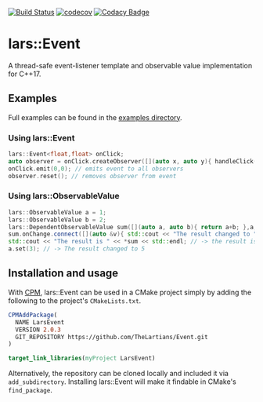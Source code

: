 [![Build Status](https://travis-ci.com/TheLartians/Event.svg?branch=master)](https://travis-ci.com/TheLartians/Event)
[![codecov](https://codecov.io/gh/TheLartians/Event/branch/master/graph/badge.svg)](https://codecov.io/gh/TheLartians/Event)
[![Codacy Badge](https://api.codacy.com/project/badge/Grade/2db87434675a4e2d8d1e5f10cd5d2387)](https://app.codacy.com/app/TheLartians/Event?utm_source=github.com&utm_medium=referral&utm_content=TheLartians/Event&utm_campaign=Badge_Grade_Dashboard)

# lars::Event

A thread-safe event-listener template and observable value implementation for C++17.

## Examples

Full examples can be found in the [examples directory](https://github.com/TheLartians/Event/tree/master/examples).

### Using lars::Event

```c++
lars::Event<float,float> onClick;
auto observer = onClick.createObserver([](auto x, auto y){ handleClick(x,y); });
onClick.emit(0,0); // emits event to all observers
observer.reset(); // removes observer from event
```

### Using lars::ObservableValue

```c++
lars::ObservableValue a = 1;
lars::ObservableValue b = 2;
lars::DependentObservableValue sum([](auto a, auto b){ return a+b; },a,b);
sum.onChange.connect([](auto &v){ std::cout << "The result changed to " << r << std::endl; });
std::cout << "The result is " << *sum << std::endl; // -> the result is 3
a.set(3); // -> The result changed to 5
```

## Installation and usage

With [CPM](https://github.com/TheLartians/CPM), lars::Event can be used in a CMake project simply by adding the following to the project's `CMakeLists.txt`.

```cmake
CPMAddPackage(
  NAME LarsEvent
  VERSION 2.0.3
  GIT_REPOSITORY https://github.com/TheLartians/Event.git
)

target_link_libraries(myProject LarsEvent)
```

Alternatively, the repository can be cloned locally and included it via `add_subdirectory`. Installing lars::Event will make it findable in CMake's `find_package`.
